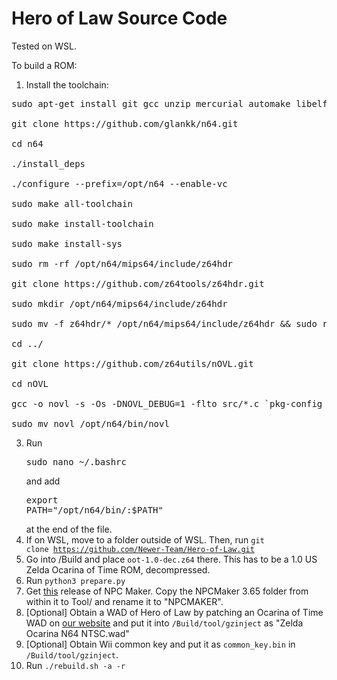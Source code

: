 <h1>Hero of Law Source Code</h1>

Tested on WSL.

To build a ROM:

1. Install the toolchain:
<pre>
sudo apt-get install git gcc unzip mercurial automake libelf-dev libperl-dev libgtk2.0-dev libgmp-dev libmpfr-dev

git clone https://github.com/glankk/n64.git

cd n64

./install_deps

./configure --prefix=/opt/n64 --enable-vc

sudo make all-toolchain

sudo make install-toolchain

sudo make install-sys

sudo rm -rf /opt/n64/mips64/include/z64hdr

git clone https://github.com/z64tools/z64hdr.git 

sudo mkdir /opt/n64/mips64/include/z64hdr 

sudo mv -f z64hdr/* /opt/n64/mips64/include/z64hdr && sudo rm -rf z64hdr

cd ../

git clone https://github.com/z64utils/nOVL.git

cd nOVL

gcc -o novl -s -Os -DNOVL_DEBUG=1 -flto src/*.c `pkg-config --cflags --libs libelf glib-2.0`

sudo mv novl /opt/n64/bin/novl
</pre>

3. Run <pre>sudo nano ~/.bashrc</pre> and add <pre>export PATH="/opt/n64/bin/:$PATH"</pre> at the end of the file. 
4. If on WSL, move to a folder outside of WSL. Then, run <code>git clone https://github.com/Newer-Team/Hero-of-Law.git</code>
5. Go into /Build and place <code>oot-1.0-dec.z64</code> there. This has to be a 1.0 US Zelda Ocarina of Time ROM, decompressed.
6. Run <code>python3 prepare.py</code>
7. Get <a href="https://github.com/skawo/OoT-NPC-Maker/releases/tag/v.3.65.617">this</a> release of NPC Maker. Copy the NPCMaker 3.65 folder from within it to Tool/ and rename it to "NPCMAKER".
8. [Optional] Obtain a WAD of Hero of Law by patching an Ocarina of Time WAD on <a href="https://newerteam.com/hol/">our website</a> and put it into <code>/Build/tool/gzinject</code> as "Zelda Ocarina N64 NTSC.wad"
9. [Optional] Obtain Wii common key and put it as <code>common_key.bin</code> in <code>/Build/tool/gzinject</code>.
10. Run <code>./rebuild.sh -a -r</code>
